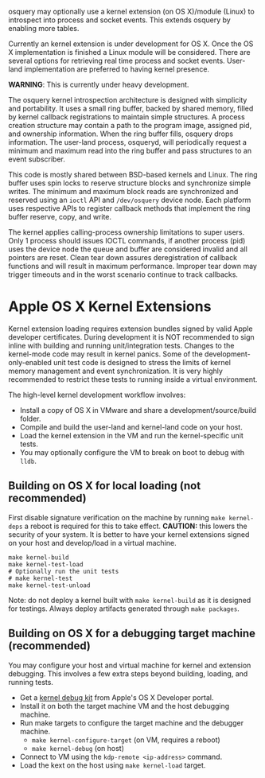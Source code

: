 osquery may optionally use a kernel extension (on OS X)/module (Linux) to introspect into process and socket events. This extends osquery by enabling more tables.

Currently an kernel extension is under development for OS X. Once the OS X implementation is finished a Linux module will be considered. There are several options for retrieving real time process and socket events. User-land implementation are preferred to having kernel presence.

**WARNING**: This is currently under heavy development.

The osquery kernel introspection architecture is designed with simplicity and portability. It uses a small ring buffer, backed by shared memory, filled by kernel callback registrations to maintain simple structures. A process creation structure may contain a path to the program image, assigned pid, and ownership information. When the ring buffer fills, osquery drops information. The user-land process, osqueryd, will periodically request a minimum and maximum read into the ring buffer and pass structures to an event subscriber.

This code is mostly shared between BSD-based kernels and Linux. The ring buffer uses spin locks to reserve structure blocks and synchronize simple writes. The minimum and maximum block reads are synchronized and reserved using an `ioctl` API and `/dev/osquery` device node. Each platform uses respective APIs to register callback methods that implement the ring buffer reserve, copy, and write.

The kernel applies calling-process ownership limitations to super users. Only 1 process should issues IOCTL commands, if another process (pid) uses the device node the queue and buffer are considered invalid and all pointers are reset. Clean tear down assures deregistration of callback functions and will result in maximum performance. Improper tear down may trigger timeouts and in the worst scenario continue to track callbacks.

# Apple OS X Kernel Extensions

Kernel extension loading requires extension bundles signed by valid Apple developer certificates. During development it is NOT recommended to sign inline with building and running unit/integration tests. Changes to the kernel-mode code may result in kernel panics. Some of the development-only-enabled unit test code is designed to stress the limits of kernel memory management and event synchronization. It is very highly recommended to restrict these tests to running inside a virtual environment.

The high-level kernel development workflow involves:
- Install a copy of OS X in VMware and share a development/source/build folder.
- Compile and build the user-land and kernel-land code on your host.
- Load the kernel extension in the VM and run the kernel-specific unit tests.
- You may optionally configure the VM to break on boot to debug with `lldb`.

## Building on OS X for local loading (not recommended)

First disable signature verification on the machine by running `make kernel-deps` a reboot is required for this to take effect.  **CAUTION:** this lowers the security of your system.  It is better to have your kernel extensions signed on your host and develop/load in a virtual machine.

```
make kernel-build
make kernel-test-load
# Optionally run the unit tests
# make kernel-test
make kernel-test-unload
```

Note: do not deploy a kernel built with `make kernel-build` as it is designed for testings. Always deploy artifacts generated through `make packages`.

## Building on OS X for a debugging target machine (recommended)

You may configure your host and virtual machine for kernel and extension debugging. This involves a few extra steps beyond building, loading, and running tests.

- Get a [kernel debug kit](https://developer.apple.com/downloads/) from Apple's OS X Developer portal.
- Install it on both the target machine VM and the host debugging machine.
- Run make targets to configure the target machine and the debugger machine.
  - `make kernel-configure-target`  (on VM, requires a reboot)
  - `make kernel-debug` (on host)
- Connect to VM using the `kdp-remote <ip-address>` command.
- Load the kext on the host using `make kernel-load` target.


